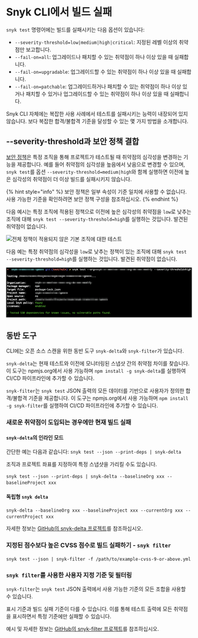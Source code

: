 # Snyk CLI에서 빌드 실패

`snyk test` 명령어에는 빌드를 실패시키는 다음 옵션이 있습니다:

- `--severity-threshold=low|medium|high|critical`: 지정된 레벨 이상의 취약점만 보고합니다.
- `--fail-on=all`: 업그레이드나 패치할 수 있는 취약점이 하나 이상 있을 때 실패합니다.
- `--fail-on=upgradable`: 업그레이드할 수 있는 취약점이 하나 이상 있을 때 실패합니다.
- `--fail-on=patchable`: 업그레이드하거나 패치할 수 있는 취약점이 하나 이상 있거나 패치할 수 있거나 업그레이드할 수 있는 취약점이 하나 이상 있을 때 실패합니다.

Snyk CLI 자체에는 복잡한 사용 사례에서 테스트를 실패시키는 능력이 내장되어 있지 않습니다. 보다 복잡한 합격/불합격 기준을 달성할 수 있는 몇 가지 방법을 소개합니다.

## --severity-threshold과 보안 정책 결합

[보안 정책](../../manage-risk/policies/)은 특정 조직을 통해 프로젝트가 테스트될 때 취약점의 심각성을 변경하는 기능을 제공합니다. 예를 들어 취약점의 심각성을 높음에서 낮음으로 변경할 수 있으며, `snyk test`를 옵션 `--severity-threshold=medium|high`와 함께 실행하면 이전에 높은 심각성의 취약점이 더 이상 빌드를 실패시키지 않습니다.

{% hint style="info" %}
보안 정책은 일부 속성이 기준 일치에 사용할 수 없습니다. 사용 가능한 기준을 확인하려면 보안 정책 구성을 참조하십시오.
{% endhint %}

다음 예시는 특정 조직에 적용된 정책으로 이전에 높은 심각성의 취약점을 `low`로 낮추는 조직에 대해 `snyk test --severity-threshold=high`를 실행하는 것입니다. 발견된 취약점이 없습니다.

![전체 정책이 적용되지 않은 기본 조직에 대한 테스트](https://gblobscdn.gitbook.com/assets%2F-MVXKdrh-jY3KDGPs8lQ%2F-MZT\_W3O1oFyMAzF9g3s%2F-MZTrc0D6NjT6VlS1jmU%2Fimage.png?alt=media\&token=27e0ee8c-147f-4942-ada4-08de07f67c40)

다음 예는 특정 취약점의 심각성을 `low`로 낮추는 정책이 있는 조직에 대해 `snyk test --severity-threshold=high`를 실행하는 것입니다. 발견된 취약점이 없습니다.

![정책이 적용된 조직에 대한 테스트](../../.gitbook/assets/test-organization-with-policy-applied.png)

## 동반 도구

CLI에는 오픈 소스 스캔을 위한 동반 도구 `snyk-delta`와 `snyk-filter`가 있습니다.

`snyk-delta`는 현재 테스트와 이전에 모니터링된 스냅샷 간의 취약점 차이를 찾습니다. 이 도구는 npmjs.org에서 사용 가능하며 `npm install -g snyk-delta`를 실행하여 CI/CD 파이프라인에 추가할 수 있습니다.

`snyk-filter`는 `snyk test` JSON 출력의 모든 데이터를 기반으로 사용자가 정의한 합격/불합격 기준을 제공합니다. 이 도구는 npmjs.org에서 사용 가능하며 `npm install -g snyk-filter`를 실행하여 CI/CD 파이프라인에 추가할 수 있습니다.

### 새로운 취약점이 도입되는 경우에만 현재 빌드 실패

#### `snyk-delta`의 인라인 모드

간단한 예는 다음과 같습니다: `snyk test --json --print-deps | snyk-delta`

조직과 프로젝트 좌표를 지정하여 특정 스냅샷을 가리킬 수도 있습니다.

`snyk test --json --print-deps | snyk-delta --baselineOrg xxx --baselineProject xxx`

#### 독립형 `snyk delta`

`snyk-delta --baselineOrg xxx --baselineProject xxx --currentOrg xxx --currentProject xxx`

자세한 정보는 [GitHub의 snyk-delta 프로젝트](https://github.com/snyk-tech-services/snyk-delta)를 참조하십시오.

### 지정된 점수보다 높은 CVSS 점수로 빌드 실패하기 - `snyk filter`

`snyk test --json | snyk-filter -f /path/to/example-cvss-9-or-above.yml`

### `snyk filter`를 사용한 사용자 지정 기준 및 필터링

`snyk-filter`는 `snyk test` JSON 출력에서 사용 가능한 기준의 모든 조합을 사용할 수 있습니다.

표시 기준과 빌드 실패 기준이 다를 수 있습니다. 이를 통해 테스트 출력에 모든 취약점을 표시하면서 특정 기준에만 실패할 수 있습니다.

예시 및 자세한 정보는 [GitHub의 snyk-filter 프로젝트](https://github.com/snyk-tech-services/snyk-filter)를 참조하십시오.